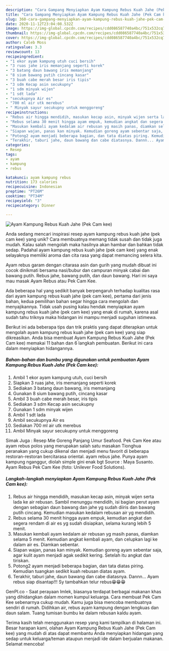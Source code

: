 ```yaml
---
description: "Cara Gampang Menyiapkan Ayam Kampung Rebus Kuah Jahe (Pek Cam kee) yang Lezat"
title: "Cara Gampang Menyiapkan Ayam Kampung Rebus Kuah Jahe (Pek Cam kee) yang Lezat"
slug: 360-cara-gampang-menyiapkan-ayam-kampung-rebus-kuah-jahe-pek-cam-kee-yang-lezat
date: 2020-11-12T23:04:08.532Z
image: https://img-global.cpcdn.com/recipes/cdd086587740a4bc/751x532cq70/ayam-kampung-rebus-kuah-jahe-pek-cam-kee-foto-resep-utama.jpg
thumbnail: https://img-global.cpcdn.com/recipes/cdd086587740a4bc/751x532cq70/ayam-kampung-rebus-kuah-jahe-pek-cam-kee-foto-resep-utama.jpg
cover: https://img-global.cpcdn.com/recipes/cdd086587740a4bc/751x532cq70/ayam-kampung-rebus-kuah-jahe-pek-cam-kee-foto-resep-utama.jpg
author: Caleb Moss
ratingvalue: 3.3
reviewcount: 13
recipeingredient:
- "1 ekor ayam kampung utuh cuci bersih"
- "3 ruas jahe iris memanjang seperti korek"
- "3 batang daun bawang iris memanjang"
- "8 sium bawang putih cincang kasar"
- "3 buah cabe merah besar iris tipis"
- "3 sdm Kecap asin secukupny"
- "1 sdm minyak wijen"
- "1 sdt lada"
- "secukupnya Air es"
- "700 ml air utk merebus"
- " Minyak sayur secukupny untuk menggoreng"
recipeinstructions:
- "Rebus air hingga mendidih, masukan kecap asin, minyak wijen serta lada ke air rebusan. Sambil menunggu mendidih, isi bagian perut ayam dengan sebagian daun bawang dan jahe yg sudah diiris dan bawang putih cincang. Kemudian masukan kedalam rebusan air yg mendidih."
- "Rebus selama 30 menit hingga ayam empuk, kemudian angkat dan segera rendam di air es yg sudah disiapkan, selama kurang lebih 5 menit."
- "Masukan kembali ayam kedalam air rebusan yg masih panas, diamkan selama 5 menit. Kemudian angkat kembali ayam, dan celupkan lagi ke dalam air es. Diamkan sebentar."
- "Siapan wajan, panas kan minyak. Kemudian goreng ayam sebentar saja, agar kulit ayam menjadi agak sedikit kering. Setelah itu angkat dan tiriskan."
- "Potong2 ayam menjadi beberapa bagian, dan tata diatas piring. Kemudian tuangkan sedikit kuah rebusan diatas ayam."
- "Terakhir, taburi jahe, daun bawang dan cabe diatasnya. Dannn... Ayam rebus siap disantap!!! Sy tambahkan telur rebus😁😁😁"
categories:
- Resep
tags:
- ayam
- kampung
- rebus

katakunci: ayam kampung rebus 
nutrition: 173 calories
recipecuisine: Indonesian
preptime: "PT26M"
cooktime: "PT34M"
recipeyield: "3"
recipecategory: Dinner

---
```



![Ayam Kampung Rebus Kuah Jahe (Pek Cam kee)](https://img-global.cpcdn.com/recipes/cdd086587740a4bc/751x532cq70/ayam-kampung-rebus-kuah-jahe-pek-cam-kee-foto-resep-utama.jpg)

Anda sedang mencari inspirasi resep ayam kampung rebus kuah jahe (pek cam kee) yang unik? Cara membuatnya memang tidak susah dan tidak juga mudah. Kalau salah mengolah maka hasilnya akan hambar dan bahkan tidak sedap. Padahal ayam kampung rebus kuah jahe (pek cam kee) yang enak selayaknya memiliki aroma dan cita rasa yang dapat memancing selera kita.

Ayam rebus garam dengan citarasa asin dan gurih yang mudah dibuat ini cocok dinikmati bersama nasi/bubur dan campuran minyak cabai dan bawang putih. Rebus jahe, bawang putih, dan daun bawang. Hari ini saya mau masak Ayam Rebus atau Pek Cam Kee.

Ada beberapa hal yang sedikit banyak berpengaruh terhadap kualitas rasa dari ayam kampung rebus kuah jahe (pek cam kee), pertama dari jenis bahan, kedua pemilihan bahan segar hingga cara mengolah dan menyajikannya. Tidak usah pusing kalau hendak menyiapkan ayam kampung rebus kuah jahe (pek cam kee) yang enak di rumah, karena asal sudah tahu triknya maka hidangan ini mampu menjadi suguhan istimewa.


Berikut ini ada beberapa tips dan trik praktis yang dapat diterapkan untuk mengolah ayam kampung rebus kuah jahe (pek cam kee) yang siap dikreasikan. Anda bisa membuat Ayam Kampung Rebus Kuah Jahe (Pek Cam kee) memakai 11 bahan dan 6 langkah pembuatan. Berikut ini cara dalam menyiapkan hidangannya.

<!--inarticleads1-->

##### Bahan-bahan dan bumbu yang digunakan untuk pembuatan Ayam Kampung Rebus Kuah Jahe (Pek Cam kee):

1. Ambil 1 ekor ayam kampung utuh, cuci bersih
1. Siapkan 3 ruas jahe, iris memanjang seperti korek
1. Sediakan 3 batang daun bawang, iris memanjang
1. Gunakan 8 sium bawang putih, cincang kasar
1. Ambil 3 buah cabe merah besar, iris tipis
1. Sediakan 3 sdm Kecap asin secukupny
1. Gunakan 1 sdm minyak wijen
1. Ambil 1 sdt lada
1. Ambil secukupnya Air es
1. Sediakan 700 ml air utk merebus
1. Ambil  Minyak sayur secukupny untuk menggoreng


Simak Juga : Resep Mie Goreng Panjang Umur Seafood. Pek Cam Kee atau ayam rebus polos yang merupakan salah satu masakan Tionghua peranakan yang cukup dikenal dan menjadi menu favorit di beberapa restoran-restoran bercitarasa oriental. ayam rebus jahe. Punya ayam kampung nganggur, diolah simple gini enak bgt Source : Maya Susanto. Ayam Rebus Pek Cam Kee (foto: Unilever Food Solutions). 

<!--inarticleads2-->

##### Langkah-langkah menyiapkan Ayam Kampung Rebus Kuah Jahe (Pek Cam kee):

1. Rebus air hingga mendidih, masukan kecap asin, minyak wijen serta lada ke air rebusan. Sambil menunggu mendidih, isi bagian perut ayam dengan sebagian daun bawang dan jahe yg sudah diiris dan bawang putih cincang. Kemudian masukan kedalam rebusan air yg mendidih.
1. Rebus selama 30 menit hingga ayam empuk, kemudian angkat dan segera rendam di air es yg sudah disiapkan, selama kurang lebih 5 menit.
1. Masukan kembali ayam kedalam air rebusan yg masih panas, diamkan selama 5 menit. Kemudian angkat kembali ayam, dan celupkan lagi ke dalam air es. Diamkan sebentar.
1. Siapan wajan, panas kan minyak. Kemudian goreng ayam sebentar saja, agar kulit ayam menjadi agak sedikit kering. Setelah itu angkat dan tiriskan.
1. Potong2 ayam menjadi beberapa bagian, dan tata diatas piring. Kemudian tuangkan sedikit kuah rebusan diatas ayam.
1. Terakhir, taburi jahe, daun bawang dan cabe diatasnya. Dannn... Ayam rebus siap disantap!!! Sy tambahkan telur rebus😁😁😁


GenPI.co - Saat perayaan Imlek, biasanya terdapat berbagai makanan khas yang dihidangkan dalam momen kumpul keluarga. Cara membuat Pek Cam Kee sebenarnya cukup mudah. Kamu juga bisa mencoba membuatnya sendiri di rumah. Didihkan air, rebus ayam kampung dengan lengkuas dan daun salam. Tuang tumisan bumbu ke dalam rebusan kaldu ayam. 

Terima kasih telah menggunakan resep yang kami tampilkan di halaman ini. Besar harapan kami, olahan Ayam Kampung Rebus Kuah Jahe (Pek Cam kee) yang mudah di atas dapat membantu Anda menyiapkan hidangan yang sedap untuk keluarga/teman ataupun menjadi ide dalam berjualan makanan. Selamat mencoba!
